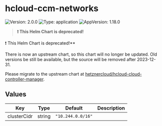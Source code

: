 # hcloud-ccm-networks

![Version: 2.0.0](https://img.shields.io/badge/Version-2.0.0-informational?style=flat-square) ![Type: application](https://img.shields.io/badge/Type-application-informational?style=flat-square) ![AppVersion: 1.18.0](https://img.shields.io/badge/AppVersion-1.18.0-informational?style=flat-square)

> **:exclamation: This Helm Chart is deprecated!**

:exclamation: This Helm Chart is deprecated!**

There is now an upstream chart, so this chart will no longer be updated.
Old versions be still be available, but the source will be removed after 2023-12-31.

Please migrate to the upstream chart at [hetznercloud/hcloud-cloud-controller-manager](https://github.com/hetznercloud/hcloud-cloud-controller-manager/tree/main/chart).

## Values

| Key | Type | Default | Description |
|-----|------|---------|-------------|
| clusterCidr | string | `"10.244.0.0/16"` |  |
